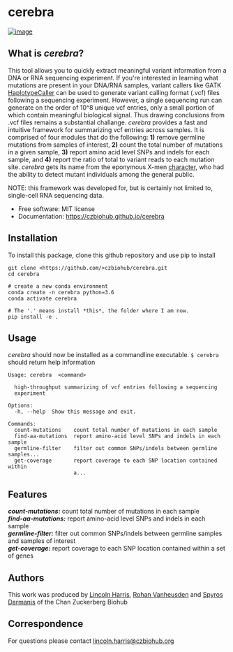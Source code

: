 cerebra
================================

[![image](https://img.shields.io/pypi/v/%7B%7B%20cookiecutter.repo_name%20%7D%7D.svg)](https://pypi.python.org/pypi/%7B%7B%20cookiecutter.repo_name%20%7D%7D)


What is _cerebra_?
-------------------------------------

This tool allows you to quickly extract meaningful variant information from a DNA or RNA sequencing experiment. If you're interested in learning what mutations are present in your DNA/RNA samples, variant callers like GATK [HaplotypeCaller](https://software.broadinstitute.org/gatk/documentation/tooldocs/3.8-0/org_broadinstitute_gatk_tools_walkers_haplotypecaller_HaplotypeCaller.php) can be used to generate variant calling format (.vcf) files following a sequencing experiment. However, a single sequencing run can generate on the order of 10^8 unique vcf entries, only a small portion of which contain meaningful biological signal. Thus drawing conclusions from .vcf files remains a substantial challange. _cerebra_ provides a fast and intuitive framework for summarizing vcf entries across samples. It is comprised of four modules that do the following: **1)** remove germline mutations from samples of interest, **2)** count the total number of mutations in a given sample, **3)** report amino acid level SNPs and indels for each sample, and **4)** report the ratio of total to variant reads to each mutation site. _cerebra_ gets its name from the eponymous X-men [character](https://en.wikipedia.org/wiki/Cerebra), who had the ability to detect mutant individuals among the general public. 

NOTE: this framework was developed for, but is certainly not limited to, single-cell RNA sequencing data. 

-   Free software: MIT license
-   Documentation: <https://czbiohub.github.io/cerebra>

Installation
------------

To install this package, clone this github repository and use pip to install

```
git clone <https://github.com/>czbiohub/cerebra.git 
cd cerebra 

# create a new conda environment
conda create -n cerebra python=3.6
conda activate cerebra

# The '.' means install *this*, the folder where I am now.
pip install -e . 
```

Usage
-----

_cerebra_ should now be installed as a commandline executable. 
`$ cerebra` should return help information

```
Usage: cerebra  <command>

  high-throughput summarizing of vcf entries following a sequencing
  experiment

Options:
  -h, --help  Show this message and exit.

Commands:
  count-mutations    count total number of mutations in each sample
  find-aa-mutations  report amino-acid level SNPs and indels in each sample
  germline-filter    filter out common SNPs/indels between germline samples...
  get-coverage       report coverage to each SNP location contained within
                     a...
```


Features
--------
***count-mutations:*** count total number of mutations in each sample         
***find-aa-mutations:*** report amino-acid level SNPs and indels in each sample            
***germline-filter:*** filter out common SNPs/indels between germline samples and samples of interest          
***get-coverage:*** report coverage to each SNP location contained within a set of genes  


Authors
--------
This work was produced by [Lincoln Harris](https://github.com/lincoln-harris), [Rohan Vanheusden](https://github.com/rvanheusden) and [Spyros Darmanis](https://spyrosdarmanis.wixsite.com/mylab) of the Chan Zuckerberg Biohub


Correspondence
--------
For questions please contact lincoln.harris@czbiohub.org

